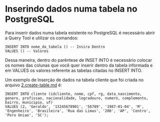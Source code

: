 # Inserindo dados numa tabela no PostgreSQL

Para inserir dados numa tabela existente no PostgreSQL é necessário abrir a Query Tool e utilizar os comandos:

```
INSERT INTO nome_da_tabela () -- Insira Dentro
VALUES () -- Valores
```
Dessa maneira, dentro do parêntese de INSET INTO é necessário colocar os nomes das colunas que você quer inserir dentro da tabela informada e em VALUES os valores referente as tabelas citadas no INSERT INTO.

Um exemplo de Inserção de dados na tabela cliente que foi criada no arquivo [2.create-table.md](https://github.com/joaosilvacruz/estudos-postgreSQL/blob/main/2.create-table.md) é:

```
INSERT INTO cliente (idcliente, nome, cpf, rg, data_nascimento, genero, profissao, nacionalidade, logradouro, numero, complemento, bairro, municipio, uf)
VALUES (2, 'Geraldo', '13245678901', '56789', '1987-01-04', 'M', 'Engenheiro', 'Brasileira', 'Rua das Limas', '200', 'AP', 'Centro', 'Poro Uniao', 'SC');
```
